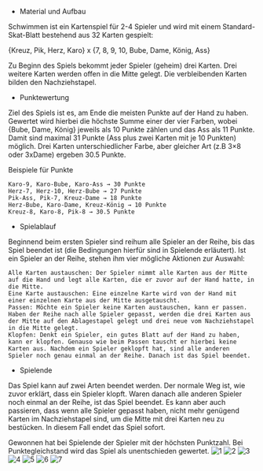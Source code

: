 * Material und Aufbau

Schwimmen ist ein Kartenspiel für 2-4 Spieler und wird mit einem Standard-Skat-Blatt bestehend aus 32 Karten gespielt:

{Kreuz, Pik, Herz, Karo} x {7, 8, 9, 10, Bube, Dame, König, Ass}

Zu Beginn des Spiels bekommt jeder Spieler (geheim) drei Karten. Drei weitere Karten werden offen in die Mitte gelegt. Die verbleibenden Karten bilden den Nachziehstapel.

* Punktewertung

Ziel des Spiels ist es, am Ende die meisten Punkte auf der Hand zu haben. Gewertet wird hierbei die höchste Summe einer der vier Farben, wobei {Bube, Dame, König} jeweils als 10 Punkte zählen und das Ass als 11 Punkte. Damit sind maximal 31 Punkte (Ass plus zwei Karten mit je 10 Punkten) möglich. Drei Karten unterschiedlicher Farbe, aber gleicher Art (z.B 3×8 oder 3xDame) ergeben 30.5 Punkte.

Beispiele für Punkte

    Karo-9, Karo-Bube, Karo-Ass → 30 Punkte
    Herz-7, Herz-10, Herz-Bube → 27 Punkte
    Pik-Ass, Pik-7, Kreuz-Dame → 18 Punkte
    Herz-Bube, Karo-Dame, Kreuz-König → 10 Punkte
    Kreuz-8, Karo-8, Pik-8 → 30.5 Punkte

* Spielablauf

Beginnend beim ersten Spieler sind reihum alle Spieler an der Reihe, bis das Spiel beendet ist (die Bedingungen hierfür sind in Spielende erläutert). Ist ein Spieler an der Reihe, stehen ihm vier mögliche Aktionen zur Auswahl:

    Alle Karten austauschen: Der Spieler nimmt alle Karten aus der Mitte auf die Hand und legt alle Karten, die er zuvor auf der Hand hatte, in die Mitte.
    Eine Karte austauschen: Eine einzelne Karte wird von der Hand mit einer einzelnen Karte aus der Mitte ausgetauscht.
    Passen: Möchte ein Spieler keine Karten austauschen, kann er passen. Haben der Reihe nach alle Spieler gepasst, werden die drei Karten aus der Mitte auf den Ablagestapel gelegt und drei neue vom Nachziehstapel in die Mitte gelegt.
    Klopfen: Denkt ein Spieler, ein gutes Blatt auf der Hand zu haben, kann er klopfen. Genauso wie beim Passen tauscht er hierbei keine Karten aus. Nachdem ein Spieler geklopft hat, sind alle anderen Spieler noch genau einmal an der Reihe. Danach ist das Spiel beendet.

* Spielende

Das Spiel kann auf zwei Arten beendet werden. Der normale Weg ist, wie zuvor erklärt, dass ein Spieler klopft. Waren danach alle anderen Spieler noch einmal an der Reihe, ist das Spiel beendet. Es kann aber auch passieren, dass wenn alle Spieler gepasst haben, nicht mehr genügend Karten im Nachziehstapel sind, um die Mitte mit drei Karten neu zu bestücken. In diesem Fall endet das Spiel sofort.

Gewonnen hat bei Spielende der Spieler mit der höchsten Punktzahl. Bei Punktegleichstand wird das Spiel als unentschieden gewertet.
![1](https://user-images.githubusercontent.com/110671574/203846827-cc56e563-461a-4b19-be61-e0d17fa9701f.png)
![2](https://user-images.githubusercontent.com/110671574/203846835-842cdea1-e866-460d-bb9d-837a4911aa36.png)
![3](https://user-images.githubusercontent.com/110671574/203846841-1ae387f5-9a14-40e5-b8ae-754e1a9054d4.png)
![4](https://user-images.githubusercontent.com/110671574/203846854-5dba9746-de13-4c63-9222-90a680a1b4ae.png)
![5](https://user-images.githubusercontent.com/110671574/203846861-93a02dbb-1924-41e3-b675-f3ef08e2d1eb.png)
![6](https://user-images.githubusercontent.com/110671574/203847019-4179d700-e8a9-496d-95d3-4ca7a29324da.png)
![7](https://user-images.githubusercontent.com/110671574/203847046-4f47e272-fdfc-45ad-b975-dda0dc1a503e.png)
